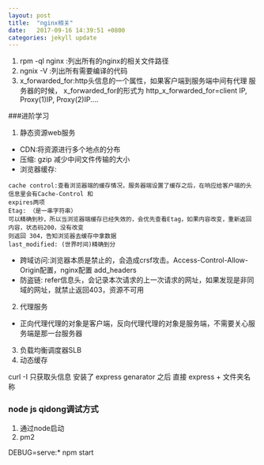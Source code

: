 ```yaml
---
layout: post
title:  "nginx相关"
date:   2017-09-16 14:39:51 +0800
categories: jekyll update
---
```


1. rpm -ql nginx :列出所有的nginx的相关文件路径
2. ngnix -V :列出所有需要编译的代码
3. x_forwarded_for:http头信息的一个属性，如果客户端到服务端中间有代理 服务器的时候，
x_forwarded_for的形式为 http_x_forwarded_for=client IP, Proxy(1)IP, Proxy(2)IP....

###进阶学习
1. 静态资源web服务
  * CDN:将资源进行多个地点的分布
  * 压缩: gzip 减少中间文件传输的大小
  * 浏览器缓存: 
```
cache control:查看浏览器端的缓存情况，服务器端设置了缓存之后，在响应给客户端的头信息里会有Cache-Control 和 
expires两项
Etag: （是一串字符串）
可以精确到秒，所以当浏览器端缓存已经失效的，会优先查看Etag，如果内容改变，重新返回内容，状态码200，没有改变
则返回 304，告知浏览器去缓存中拿数据
last_modified: (世界时间)精确到分
```
  * 跨域访问:浏览器本质是禁止的，会造成crsf攻击。Access-Control-Allow-Origin配置，nginx配置 add_headers
  * 防盗链: refer信息头，会记录本次请求的上一次请求的网址，如果发现是非同域的网址，就禁止返回403，资源不可用

2. 代理服务
  * 正向代理代理的对象是客户端，反向代理代理的对象是服务端，不需要关心服务端是那一台服务器
3. 负载均衡调度器SLB
4. 动态缓存

curl -I  只获取头信息
安装了 express genarator 之后
直接 express + 文件夹名称 
### node js qidong调试方式
1. 通过node启动
2. pm2

DEBUG=serve:* npm start

